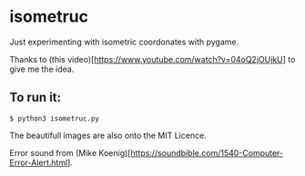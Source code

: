# isometruc
Just experimenting with isometric coordonates with pygame.

Thanks to (this video)[https://www.youtube.com/watch?v=04oQ2jOUjkU] to give me the idea.

## To run it:

```console
$ python3 isometruc.py
```

The beautifull images are also onto the MIT Licence.

Error sound from (Mike Koenig)[https://soundbible.com/1540-Computer-Error-Alert.html].
